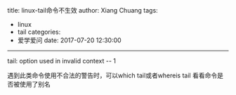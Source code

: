 title: linux-tail命令不生效
author: Xiang Chuang
tags:
  - linux
  - tail
categories:
  - 爱学爱问
date: 2017-07-20 12:30:00
---
tail: option used in invalid context -- 1

遇到此类命令使用不合法的警告时，可以which tail或者whereis tail 看看命令是否被使用了别名